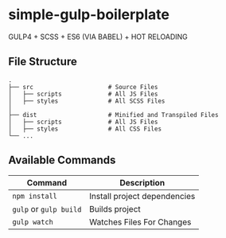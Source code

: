 # simple-gulp-boilerplate
GULP4 + SCSS + ES6 (VIA BABEL) + HOT RELOADING 


## File Structure
    .
    ├── src                     # Source Files
    │   ├── scripts             # All JS Files
    │   ├── styles              # All SCSS Files 
    │ 
    ├── dist                    # Minified and Transpiled Files
    │   ├── scripts             # All JS Files
    │   ├── styles              # All CSS Files 
    └── ...

## Available Commands

| Command                | Description                  |
| ---------------------- | ---------------------------- |
| `npm install`          | Install project dependencies |
| `gulp` or `gulp build` | Builds project               |
| `gulp watch`           | Watches Files For Changes    |

